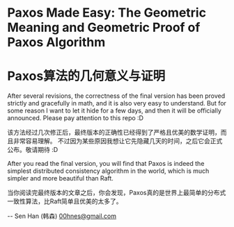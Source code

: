 # Paxos Made Easy: The Geometric Meaning and Geometric Proof of Paxos Algorithm

# Paxos算法的几何意义与证明

After several revisions, the correctness of the final version has been proved strictly and gracefully in math, and it is also very easy to understand. 
But for some reason I want to let it hide for a few days, and then it will be officially announced. Please pay attention to this repo :D

该方法经过几次修正后，最终版本的正确性已经得到了严格且优美的数学证明，而且非常容易理解。
不过因为某些原因我想让它先隐藏几天的时间，之后它会正式公布。敬请期待 :D

After you read the final version, you will find that Paxos is indeed the simplest distributed consistency algorithm in the world, which is much simpler and more beautiful than Raft.

当你阅读完最终版本的文章之后，你会发现，Paxos真的是世界上最简单的分布式一致性算法，比Raft简单且优美的太多了。

-- Sen Han (韩森) 00hnes@gmail.com
